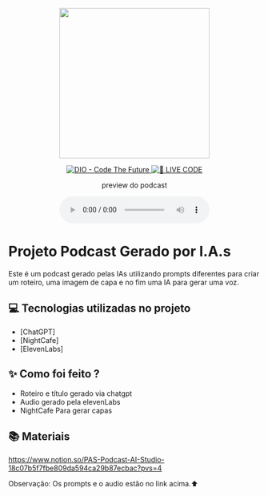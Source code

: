 <p align="center">
<img 
    src="./assets/cover.png"
    width="300"
/>
</p>

<p align="center">
<a href="https://dio.me/">
    <img 
        src="https://img.shields.io/badge/DIO-Code_The_Future-28DA77?logo=youtube" 
        alt="DIO - Code The Future">
</a>
<a href="https://dio.me/">
<img 
    src="https://img.shields.io/badge/🔴_LIVE_CODE-FF5E72" 
    alt="🔴 LIVE CODE">
</a>
</p>

<p align="center">
    preview do podcast
</p>

<div align="center">
    <audio src="output/podcast_editado.MP3" controls title="Podcast editado"></audio>
</div>

# Projeto Podcast Gerado por I.A.s

Este é um podcast gerado pelas IAs utilizando prompts diferentes para criar um roteiro, uma imagem de capa e no fim uma IA para gerar uma voz.

## 💻 Tecnologias utilizadas no projeto

- [ChatGPT] 
- [NightCafe]
- [ElevenLabs]

## ✨ Como foi feito ?

- Roteiro e título gerado via chatgpt
- Audio gerado pela elevenLabs
- NightCafe Para gerar capas

## 📚 Materiais

https://www.notion.so/PAS-Podcast-AI-Studio-18c07b5f7fbe809da594ca29b87ecbac?pvs=4

Observação: Os prompts e o audio estão no link acima.⬆️
